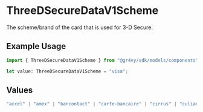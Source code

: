 # ThreeDSecureDataV1Scheme

The scheme/brand of the card that is used for 3-D Secure.

## Example Usage

```typescript
import { ThreeDSecureDataV1Scheme } from "@gr4vy/sdk/models/components";

let value: ThreeDSecureDataV1Scheme = "visa";
```

## Values

```typescript
"accel" | "amex" | "bancontact" | "carte-bancaire" | "cirrus" | "culiance" | "dankort" | "diners-club" | "discover" | "eftpos-australia" | "elo" | "hipercard" | "jcb" | "maestro" | "mastercard" | "mir" | "nyce" | "other" | "pulse" | "rupay" | "star" | "uatp" | "unionpay" | "visa"
```